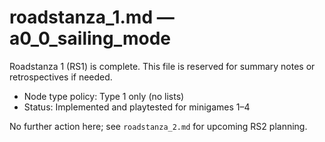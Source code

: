 # roadstanza_1.md — a0_0_sailing_mode

Roadstanza 1 (RS1) is complete. This file is reserved for summary notes or retrospectives if needed.

- Node type policy: Type 1 only (no lists)
- Status: Implemented and playtested for minigames 1–4

No further action here; see `roadstanza_2.md` for upcoming RS2 planning.
